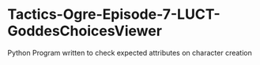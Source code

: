 # Tactics-Ogre-Episode-7-LUCT-GoddesChoicesViewer
Python Program written to check expected attributes on character creation

